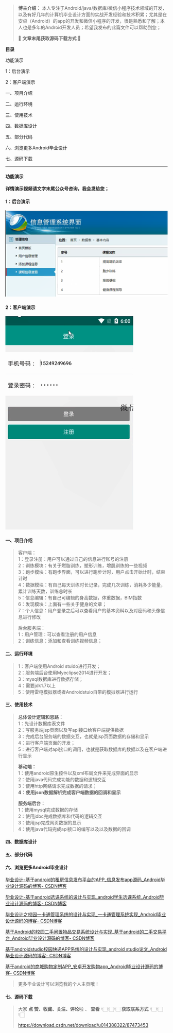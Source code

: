 > **博主介绍：**
> 本人专注于Android/java/数据库/微信小程序技术领域的开发，以及有好几年的计算机毕业设计方面的实战开发经验和技术积累；尤其是在安卓（Android）的app的开发和微信小程序的开发，很是熟悉和了解；本人也是多年的Android开发人员；希望我发布的此篇文件可以帮助到您；
>
> 🍅 **文章末尾获取源码下载方式** 🍅

**目录**

功能演示

1：后台演示

2：客户端演示

一、项目介绍

二、运行环境

三、使用技术

四、数据库设计

五、部分代码

六、浏览更多Android毕业设计

七、源码下载

* * *

#### 功能演示

**详情演示视频请文字末尾公众号咨询，我会发给您；**

#### 1：后台演示

![](./res/e95413b72bed41e8a041c8b16cbd2b18.png)

#### 2：客户端演示

![](./res/ecee774bfb064518a4dc4b0db97c934b.gif)

#### 一、项目介绍

> 客户端：  
>  1：登录注册：用户可以通过自己的信息进行账号的注册  
>  2：训练模块：有关于燃脂训练，塑形训练，增肌训练的一些视频  
>  3：跑步模块：有跑步界面，可以进行跑步计时，用户点击开始计时，结束计时  
>  4：数据模块：有自己每天训练时长记录，完成几次训练，消耗多少能量，累计训练天数，训练总时长  
>  5：信息编辑：有自己可编辑的身高数据，体重数据，BIM指数  
>  6：发现模块：上面有一些关于健身的文章；  
>  7：个人信息：用户登录之后可以查看用户的基本资料以及对密码和头像信息进行修改
>
> 后台服务端：  
>  1：用户管理：可以查看注册的用户信息  
>  2：训练信息：添加和查看训练视频信息；

#### 二、运行环境

> 1：客户端使用Android stuido进行开发；  
>  2：服务端后台使用Myeclipse2014进行开发；  
>  3：mysql数据库进行数据存储；  
>  4：需要jdk1.7以上  
>  5：使用雷电模拟器或者Androidstuio自带的模拟器进行运行

#### 三、使用技术

> **总体设计逻辑和思路：**  
>  1：先设计数据库表文件  
>  2：写服务端jsp页面以及写api接口给客户端提供数据  
>  3：完成后台服务端的数据交互，也就是jsp页面数据的存储和显示  
>  4：进行客户端页面的开发；  
>  5：进行客户端对api接口的调用，也就是获取数据库的数据以及在客户端进行显示
>
> **移动端：**  
>  1：使用android原生控件以及xml布局文件来完成界面的显示  
>  2：使用java代码完成功能的数据和逻辑交互  
>  3：使用http网络请求完成数据的请求；  
>  **4：使用json数据解析完成客户端数据的回调和显示**
>
> **服务端后台：**  
>  1：使用mysql完成数据的存储  
>  2：使用jdbc完成数据库和代码的逻辑交互  
>  3：使用jsp完成网页数据的显示  
>  4：使用java代码完成api接口的编写以及以及数据的回调

#### 四、数据库设计

#### 五、部分代码

#### 六、浏览更多Android毕业设计

[毕业设计-基于android的租房信息发布平台的APP_信息发布app源码_Android毕业设计源码的博客-
CSDN博客](https://blog.csdn.net/u014388322/article/details/100656450?spm=1001.2014.3001.5502
"毕业设计-基于android的租房信息发布平台的APP_信息发布app源码_Android毕业设计源码的博客-CSDN博客")

[毕业设计-基于android选课系统的设计与实现_android学生选课系统_Android毕业设计源码的博客-
CSDN博客](https://blog.csdn.net/u014388322/article/details/100656536?spm=1001.2014.3001.5502
"毕业设计-基于android选课系统的设计与实现_android学生选课系统_Android毕业设计源码的博客-CSDN博客")

[毕业设计之校园一卡通管理系统的设计与实现_一卡通管理系统实现_Android毕业设计源码的博客-
CSDN博客](https://blog.csdn.net/u014388322/article/details/126048550?spm=1001.2014.3001.5502
"毕业设计之校园一卡通管理系统的设计与实现_一卡通管理系统实现_Android毕业设计源码的博客-CSDN博客")

[基于Android的校园二手闲置物品交易系统设计与实现_基于android的二手交易平台_Android毕业设计源码的博客-
CSDN博客](https://blog.csdn.net/u014388322/article/details/128232475?spm=1001.2014.3001.5502
"基于Android的校园二手闲置物品交易系统设计与实现_基于android的二手交易平台_Android毕业设计源码的博客-CSDN博客")

[基于androidstudio校园快递APP系统的设计与实现_android studio论文_Android毕业设计源码的博客-
CSDN博客](https://blog.csdn.net/u014388322/article/details/128545390?spm=1001.2014.3001.5502
"基于androidstudio校园快递APP系统的设计与实现_android studio论文_Android毕业设计源码的博客-CSDN博客")

[基于android的商城购物定制APP_安卓开发购物app_Android毕业设计源码的博客-
CSDN博客](https://blog.csdn.net/u014388322/article/details/128746697?spm=1001.2014.3001.5502
"基于android的商城购物定制APP_安卓开发购物app_Android毕业设计源码的博客-CSDN博客")

> 更多毕业设计可以浏览我的个人主页哦！

#### 七、源码下载

> 大家 **点 赞、收藏、关注、评论**啦 、 **查看** 👇🏻👇🏻👇🏻 **获取联系方式** 👇🏻👇🏻👇🏻
>
> <https://download.csdn.net/download/u014388322/87473453>

